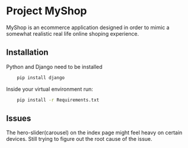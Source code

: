 # Project MyShop

MyShop is an ecommerce application designed in order to mimic a somewhat realistic real life online shoping experience.

## Installation

Python and Django need to be installed

```bash
    pip install django
```

Inside your virtual environment run:

```bash
    pip install -r Requirements.txt
```

## Issues
The hero-slider(carousel) on the index page might feel heavy on certain devices. Still trying to figure out the root cause of the issue.